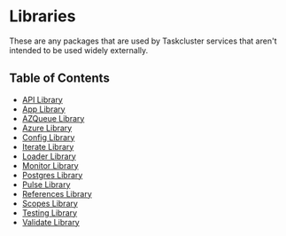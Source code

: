 # Libraries

These are any packages that are used by Taskcluster services that aren't intended to be used widely externally.

## Table of Contents

<!-- TOC BEGIN -->
* [API Library](api#readme)
* [App Library](app#readme)
* [AZQueue Library](azqueue#readme)
* [Azure Library](azure#readme)
* [Config Library](config#readme)
* [Iterate Library](iterate#readme)
* [Loader Library](loader#readme)
* [Monitor Library](monitor#readme)
* [Postgres Library](postgres#readme)
* [Pulse Library](pulse#readme)
* [References Library](references#readme)
* [Scopes Library](scopes#readme)
* [Testing Library](testing#readme)
* [Validate Library](validate#readme)
<!-- TOC END -->
